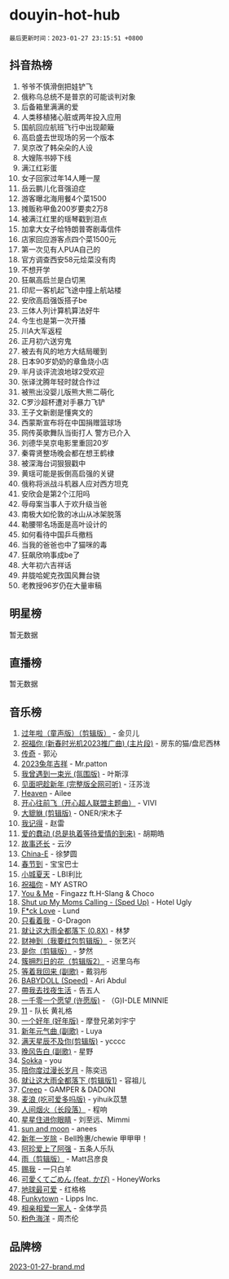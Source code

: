 # douyin-hot-hub

`最后更新时间：2023-01-27 23:15:51 +0800`

## 抖音热榜

1. 爷爷不慎滑倒把娃铲飞
1. 俄称乌总统不是普京的可能谈判对象
1. 后备箱里满满的爱
1. 人类移植猪心脏或两年投入应用
1. 国航回应航班飞行中出现颠簸
1. 高启盛去世现场的另一个版本
1. 吴京改了韩朵朵的人设
1. 大嫂陈书婷下线
1. 满江红彩蛋
1. 女子回家过年14人睡一屋
1. 岳云鹏儿化音强迫症
1. 游客曝北海用餐4个菜1500
1. 摊贩称甲鱼200岁要卖2万8
1. 被满江红里的瑶琴戳到泪点
1. 加拿大女子给特朗普寄剧毒信件
1. 店家回应游客点四个菜1500元
1. 第一次见有人PUA自己的
1. 官方调查西安58元烩菜没有肉
1. 不想开学
1. 狂飙高启兰是白切黑
1. 印尼一客机起飞途中撞上航站楼
1. 安欣高启强饭搭子be
1. 三体人列计算机算法好牛
1. 今生也是第一次开播
1. 川A大军返程
1. 正月初六送穷鬼
1. 被去有风的地方大结局暖到
1. 日本90岁奶奶的章鱼烧小店
1. 半月谈评流浪地球2受欢迎
1. 张译沈腾年轻时就合作过
1. 被熊出没婴儿版熊大熊二萌化
1. C罗沙超杯遭对手暴力飞铲
1. 王子文新剧是懂爽文的
1. 西蒙斯宣布将在中国捐赠篮球场
1. 网传英歌舞队当街打人 警方已介入
1. 刘德华吴京电影里重回20岁
1. 秦霄贤整场晚会都在想王鹤棣
1. 被深海台词狠狠戳中
1. 黄瑶可能是扳倒高启强的关键
1. 俄称将派战斗机器人应对西方坦克
1. 安欣会是第2个江阳吗
1. 辱母案当事人于欢升级当爸
1. 南极大如伦敦的冰山从冰架脱落
1. 勒腰带名场面是高叶设计的
1. 如何看待中国乒乓撤档
1. 当我的爸爸也中了猫咪的毒
1. 狂飙欣响事成be了
1. 大年初六吉祥话
1. 井胧哈妮克孜国风舞台骁
1. 老教授96岁仍在大量审稿

## 明星榜

暂无数据

## 直播榜

暂无数据

## 音乐榜

1. [过年啦（童声版）（剪辑版）](https://sf3-cdn-tos.douyinstatic.com/obj/tos-cn-ve-2774/oMgnyP3mDTOWo58AGmjFfefbDtszC0a7vQDxCm) - 金贝儿
1. [祝福你 (新春时光机2023推广曲) (主片段)]() - 房东的猫/盘尼西林
1. [传奇]() - 郭沁
1. [2023兔年吉祥](https://sf6-cdn-tos.douyinstatic.com/obj/tos-cn-ve-2774/c62d9d54bec14d2a941d84156c48a4dd) - Mr.patton
1. [我曾遇到一束光 (氛围版)]() - 叶斯淳
1. [见面吧趁新年 (完整版全网可听)]() - 汪苏泷
1. [Heaven](https://sf3-cdn-tos.douyinstatic.com/obj/tos-cn-ve-2774/oYeNfUaiKKP4umZfAh40h7AP623iAXfHG1F2HQ) - Ailee
1. [开心往前飞（开心超人联盟主题曲）](https://sf6-cdn-tos.douyinstatic.com/obj/tos-cn-ve-2774/9d8fb7c82cf1421fb93a9fe925275e0a) - VIVI
1. [大貔貅 (剪辑版)]() - ONER/宋木子
1. [我记得]() - 赵雷
1. [爱的蠢动 (总是执着等待爱情的到来)](https://sf3-cdn-tos.douyinstatic.com/obj/tos-cn-ve-2774/osB9AW8xohlGrsNUX9GNAfK4bzdzSxIPVq7gIw) - 胡期皓
1. [故事还长]() - 云汐
1. [China-E]() - 徐梦圆
1. [春节到]() - 宝宝巴士
1. [小城夏天]() - LBI利比
1. [祝福你](https://sf6-cdn-tos.douyinstatic.com/obj/tos-cn-ve-2774/1a6cface2cce4e2dae2974b83d03615f) - MY ASTRO
1. [You & Me]() - Fingazz ft.H-Slang & Choco
1. [Shut up My Moms Calling - (Sped Up)](https://sf3-cdn-tos.douyinstatic.com/obj/tos-cn-ve-2774/5e82508e4a754574bd5b91135ffab1ee) - Hotel Ugly
1. [F*ck Love](https://sf3-cdn-tos.douyinstatic.com/obj/tos-cn-ve-2774/oQvPQKbdAeQ7Q2m31eAmhl8DeOWcINwAnfGGFh) - Lund
1. [只看着我](https://sf6-cdn-tos.douyinstatic.com/obj/tos-cn-ve-2774/89ac23c27be64f9587e4f89b1d1315ce) - G-Dragon
1. [就让这大雨全都落下 (0.8X)]() - 林梦
1. [财神到（我要红包剪辑版）]() - 张艺兴
1. [是你（剪辑版）](https://sf6-cdn-tos.douyinstatic.com/obj/tos-cn-ve-2774/46019dae783c4c969944217fe1cfafc4) - 梦然
1. [簇拥烈日的花（剪辑版2）]() - 迟里乌布
1. [等着我回来 (副歌)]() - 戴羽彤
1. [BABYDOLL (Speed)](https://sf3-cdn-tos.douyinstatic.com/obj/tos-cn-ve-2774/f86004ee955c490ab8477e6ba7ca5859) - Ari Abdul
1. [帶我去找夜生活]() - 告五人
1. [一千零一个愿望 (许愿版)](https://sf3-cdn-tos.douyinstatic.com/obj/tos-cn-ve-2774/27c8c0be87fe426e9003a1fc7436f57c) - （G)I-DLE MINNIE
1. [11](https://sf3-cdn-tos.douyinstatic.com/obj/tos-cn-ve-2774/9e7c6cc79eb64e2fadb0af297165d43b) - 队长 黄礼格
1. [一个好年 (好年版)]() - 摩登兄弟刘宇宁
1. [新年元气曲 (副歌)]() - Luya
1. [满天星辰不及你(剪辑版)](https://sf3-cdn-tos.douyinstatic.com/obj/tos-cn-ve-2774/967cfdb40fa94d60af1ae47c8dc174f0) - ycccc
1. [晚风告白 (副歌)]() - 星野
1. [Sokka](https://sf6-cdn-tos.douyinstatic.com/obj/tos-cn-ve-2774/b9c3e305c0474c898ce221c7aa498547) - you
1. [陪你度过漫长岁月]() - 陈奕迅
1. [就让这大雨全都落下 (剪辑版1)]() - 容祖儿
1. [Creep](https://sf3-cdn-tos.douyinstatic.com/obj/tos-cn-ve-2774/5a32c4737f714f9ab8a22f0ada774a56) - GAMPER & DADONI
1. [麦浪 (吃可爱多吗版)](https://sf3-cdn-tos.douyinstatic.com/obj/tos-cn-ve-2774/fb2bf2aaa2854aaa8ec0fcfabbee4bd8) - yihuik苡慧
1. [人间烟火（长段落）](https://sf6-cdn-tos.douyinstatic.com/obj/tos-cn-ve-2774/eeb7f9f284d74db097f8341ace44bfa2) - 程响
1. [星星住进你眼睛]() - 刘至远、Mimmi
1. [sun and moon](https://sf3-cdn-tos.douyinstatic.com/obj/tos-cn-ve-2774/5a7c699932f84c15a27fb33e7ce40d1d) - anees
1. [新年一岁除](https://sf3-cdn-tos.douyinstatic.com/obj/tos-cn-ve-2774/osbjDAZGtfnwZEQDvR8NjhfsBwCEQgBTiSTQIC) - Bell玲惠/chewie 甲甲甲！
1. [阿珍爱上了阿强]() - 五条人乐队
1. [雨（剪辑版）](https://sf6-cdn-tos.douyinstatic.com/obj/tos-cn-ve-2774/1daf425e3c6d4bd5941a2a6b42e227cb) - Matt吕彦良
1. [赐我]() - 一只白羊
1. [可愛くてごめん (feat. かぴ)](https://sf6-cdn-tos.douyinstatic.com/obj/tos-cn-ve-2774/1c1f8de917ea41efadd7fa3561b576af) - HoneyWorks
1. [地球最可爱]() - 红格格
1. [Funkytown]() - Lipps Inc.
1. [相亲相爱一家人]() - 全体学员
1. [粉色海洋]() - 周杰伦

## 品牌榜

[2023-01-27-brand.md](2023-01-27-brand.md)

